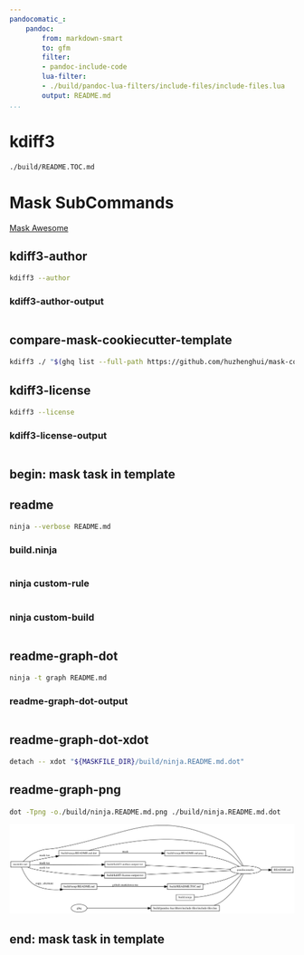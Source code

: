 ```yaml
---
pandocomatic_:
    pandoc:
        from: markdown-smart
        to: gfm
        filter:
        - pandoc-include-code
        lua-filter:
        - ./build/pandoc-lua-filters/include-files/include-files.lua
        output: README.md
...
```


# kdiff3

<!-- markdownlint-disable MD007 MD030 -->
```{.include}
./build/README.TOC.md
```
<!-- markdownlint-enable MD007 MD030 -->

# Mask SubCommands

[Mask Awesome](https://github.com/huzhenghui/mask-awesome)

## kdiff3-author

```bash
kdiff3 --author
```

### kdiff3-author-output

```{.plain include=./build/kdiff3-author-output.txt}
```

## compare-mask-cookiecutter-template

```bash
kdiff3 ./ "$(ghq list --full-path https://github.com/huzhenghui/mask-cookiecutter-template)/{{cookiecutter.project_slug}}"
```

## kdiff3-license

```bash
kdiff3 --license
```

### kdiff3-license-output

```{.plain include=./build/kdiff3-license-output.txt}
```

## begin: mask task in template

## readme

```bash
ninja --verbose README.md
```

### build.ninja

```{.ninja include=./build.ninja}

```

### ninja custom-rule

```{.ninja include=build.ninja snippet=custom-rule}

```

### ninja custom-build

```{.ninja include=build.ninja snippet=custom-build}

```

## readme-graph-dot

```bash
ninja -t graph README.md
```

### readme-graph-dot-output

```{.dot include=./build/ninja.README.md.dot}

```

## readme-graph-dot-xdot

```bash
detach -- xdot "${MASKFILE_DIR}/build/ninja.README.md.dot"
```

## readme-graph-png

```bash
dot -Tpng -o./build/ninja.README.md.png ./build/ninja.README.md.dot
```

![README.md](./build/ninja.README.md.png)

## end: mask task in template

